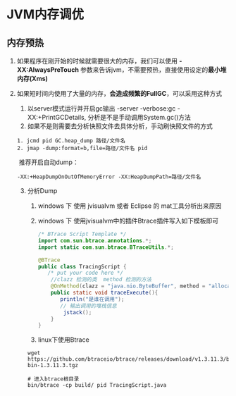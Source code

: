 # JVM内存调优

## 内存预热

1. 如果程序在刚开始的时候就需要很大的内存，我们可以使用  **-XX:AlwaysPreTouch** 参数来告诉jvm，不需要预热，直接使用设定的**最小堆内存(Xms)**

2. 如果短时间内使用了大量的内存，**会造成频繁的FullGC**，可以采用这种方式

   1. 以server模式运行并开启gc输出  -server -verbose:gc -XX:+PrintGCDetails, 分析是不是手动调用System.gc()方法
   2. 如果不是则需要去分析快照文件去具体分析，手动刷快照文件的方式

   ```
   1. jcmd pid GC.heap_dump 路径/文件名
   2. jmap -dump:format=b,file=路径/文件名 pid
   ```

   ​		推荐开启自动dump：

   ```
   -XX:+HeapDumpOnOutOfMemoryError -XX:HeapDumpPath=路径/文件名
   ```

   3. 分析Dump

      1. windows 下 使用 jvisualvm 或者 Eclipse 的 mat工具分析出来原因

      2. windows 下 使用jvisualvm中的插件Btrace插件写入如下模板即可

         ```java
         /* BTrace Script Template */
         import com.sun.btrace.annotations.*;
         import static com.sun.btrace.BTraceUtils.*;
         
         @BTrace
         public class TracingScript {
         	/* put your code here */
             //clazz 检测的类  method 检测的方法
             @OnMethod(clazz = "java.nio.ByteBuffer", method = "allocateDirect")
             public static void traceExecute(){
              	println("是谁在调用");
             	// 输出调用的堆栈信息
                 jstack();   
             }
         }
         ```

      3.  linux下使用Btrace

         ```shell
         wget https://github.com/btraceio/btrace/releases/download/v1.3.11.3/btrace-bin-1.3.11.3.tgz
         
         # 进入btrace根目录
         bin/btrace -cp build/ pid TracingScript.java
         ```